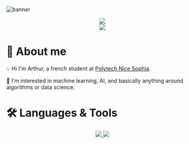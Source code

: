 ![banner](https://learn.microsoft.com/en-us/events/learn-events/learnlive-automate-azure-deployments-bicep-github-actions/media/learnlive-banner-2022b.png)

<div align="center">
  <img class="img" src="https://github-readme-stats.vercel.app/api?username=rodriguezarthur&theme=github_dark&hide=stars,contribs&border_color=00008b">
</div>
<div align="center">
  <img class="img" src="https://github-readme-stats.vercel.app/api/top-langs/?username=rodriguezarthur&layout=compact&theme=dark&border_color=00008b">
</div>

# :wave: About me

:bulb: Hi I'm Arthur, a french student at [Polytech Nice Sophia](https://polytech.univ-cotedazur.fr/).

:robot: I'm interested in machine learning, AI, and basically anything around algorithms or data science.

# 🛠️ Languages & Tools

<p align="center">
  <a href="https://skillicons.dev">
    <img src="https://skillicons.dev/icons?i=py,java,c,js,ts,html,css,angular,ocaml,bash"/>
    <img src="https://skillicons.dev/icons?i=vscode,idea,git,github,docker,postgres,postman,androidstudio"/>
  </a>
</p>
